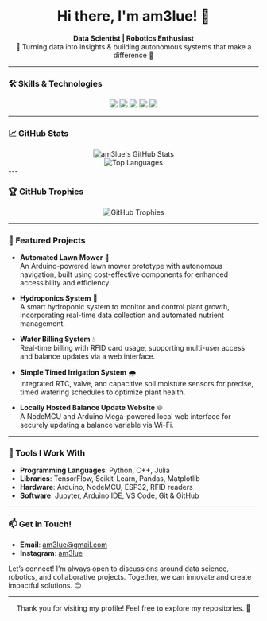 <h1 align="center">Hi there, I'm am3lue! 👋</h1>
<p align="center">
  <b>Data Scientist | Robotics Enthusiast</b><br>
  🚀 Turning data into insights & building autonomous systems that make a difference 🚀
</p>

---

### 🛠️ Skills & Technologies
<div align="center">
  <img src="https://img.shields.io/badge/-Data%20Science-blue?style=for-the-badge" />
  <img src="https://img.shields.io/badge/-Robotics-orange?style=for-the-badge" />
  <img src="https://img.shields.io/badge/-Julia-blue?style=for-the-badge" />
  <img src="https://img.shields.io/badge/-Arduino-red?style=for-the-badge" />
  <img src="https://img.shields.io/badge/-ESP32-0A0?style=for-the-badge" />
</div>

---

### 📈 GitHub Stats
<div align="center">
  <img src="https://github-readme-stats.vercel.app/api?username=am3lue&show_icons=true&theme=algolia&locale=en" alt="am3lue's GitHub Stats" />
  <br>
  <img src="https://github-readme-stats.vercel.app/api/top-langs/?username=am3lue&layout=compact&theme=algolia" alt="Top Languages" />
</div>
---

### 🏆 GitHub Trophies
<div align="center">
  <img src="https://github-profile-trophy.vercel.app/?username=am3lue&theme=radical&no-frame=true&column=4" alt="GitHub Trophies" />
</div>

---

### 🚀 Featured Projects

- **Automated Lawn Mower** 🌱  
   An Arduino-powered lawn mower prototype with autonomous navigation, built using cost-effective components for enhanced accessibility and efficiency.

- **Hydroponics System** 🌿  
   A smart hydroponic system to monitor and control plant growth, incorporating real-time data collection and automated nutrient management.

- **Water Billing System** 💧  
   Real-time billing with RFID card usage, supporting multi-user access and balance updates via a web interface.

- **Simple Timed Irrigation System** 🌧️  
   Integrated RTC, valve, and capacitive soil moisture sensors for precise, timed watering schedules to optimize plant health.

- **Locally Hosted Balance Update Website** 🌐  
   A NodeMCU and Arduino Mega-powered local web interface for securely updating a balance variable via Wi-Fi.

---

### 🔧 Tools I Work With
- **Programming Languages**: Python, C++, Julia
- **Libraries**: TensorFlow, Scikit-Learn, Pandas, Matplotlib
- **Hardware**: Arduino, NodeMCU, ESP32, RFID readers
- **Software**: Jupyter, Arduino IDE, VS Code, Git & GitHub

---

### 📫 Get in Touch!
- **Email**: [am3lue@gmail.com](mailto:am3lue@gmail.com)
- **Instagram**: [am3lue](#)

Let’s connect! I’m always open to discussions around data science, robotics, and collaborative projects. Together, we can innovate and create impactful solutions. 😊

---

<p align="center">Thank you for visiting my profile! Feel free to explore my repositories. 👀</p>
